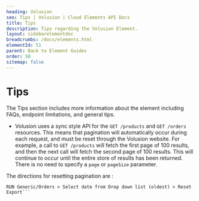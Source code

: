 ```yaml
---
heading: Volusion
seo: Tips | Volusion | Cloud Elements API Docs
title: Tips
description: Tips regarding the Volusion Element.
layout: sidebarelementdoc
breadcrumbs: /docs/elements.html
elementId: 51
parent: Back to Element Guides
order: 50
sitemap: false
---
```


# Tips

The Tips section includes more information about the element including FAQs, endpoint limitations, and general tips.

* Volusion uses a sync style API for the `GET /products` and `GET /orders` resources.
This means that pagination will automatically occur during each request, and
must be reset through the Volusion website. For example, a call to `GET /products` will
fetch the first page of 100 results, and then the next call will fetch the second page of 100
results. This will continue to occur until the entire store of results has been
returned. There is no need to specify a `page` or `pageSize` parameter.

The directions for resetting pagination are :

```Volusion admin dashboard > Inventory > Import/Export > Volusion API >
RUN Generic/Orders > Select date from Drop down list (oldest) > Reset Export```
